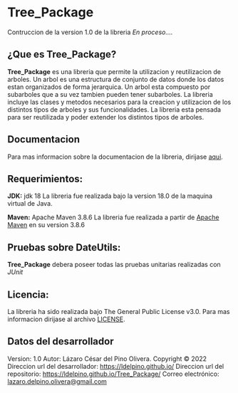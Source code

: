  # Tree_Package

 Contruccion de la version 1.0 de la libreria *En proceso....*

 ## ¿Que es Tree_Package?
									
 **Tree_Package** es una libreria que permite la utilizacion y reutilizacion de arboles. Un arbol es una 
 estructura de conjunto de datos donde los datos estan organizados de forma jerarquica. Un arbol esta 
 compuesto por subarboles que a su vez tambien pueden tener subarboles. La libreria incluye las clases y 
 metodos necesarios para la creacion y utilizacion de los distintos tipos de arboles y sus funcionalidades.
 La libreria esta pensada para ser reutilizada y poder extender los distintos tipos de arboles.
		 
 ## Documentacion
									
 Para mas informacion sobre la documentacion de la libreria, dirijase [aqui](docs/index.md).
		
 ## Requerimientos:

 **JDK:**
 jdk 18
 La libreria fue realizada bajo la version 18.0 de la maquina virtual de Java.

 **Maven:**
 Apache Maven 3.8.6
 La libreria fue realizada a partir de [Apache Maven](https://maven.apache.org/) en su version 3.8.6
		
 ## Pruebas sobre DateUtils:
		
 **Tree_Package** debera poseer todas las pruebas unitarias realizadas con *JUnit*
		
 ## Licencia:

 La libreria ha sido realizada bajo The General Public License v3.0. Para mas informacion dirijase 
 al archivo [LICENSE](LICENSE).
 
 ## Datos del desarrollador

 Version: 1.0
 Autor: Lázaro César del Pino Olivera. Copyright © 2022
 Direccion url del desarrollador: https://ldelpino.github.io/
 Direccion url del repositorio: https://ldelpino.github.io/Tree_Package/
 Correo electrónico: lazaro.delpino.olivera@gmail.com
